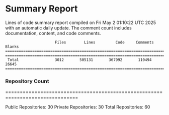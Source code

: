 # Summary Report
Lines of code summary report compiled on Fri May  2 01:10:22 UTC 2025 with an automatic daily update. The comment count includes documentation, content, and code comments.
```
                      Files        Lines         Code     Comments       Blanks
===============================================================================
===============================================================================
 Total                3012       505131       367992       110494        26645
===============================================================================
```

### Repository Count
===============================================================================

Public Repositories: 30
Private Repositories: 30
Total Repositories: 60

